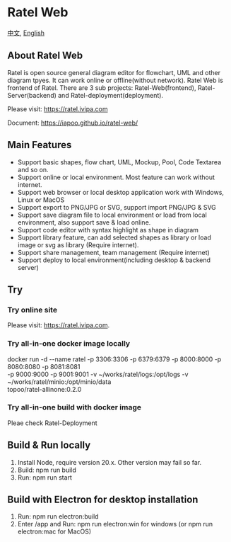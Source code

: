 # Ratel Web

[中文](README-CN.md), [English](README.md)

## About Ratel Web

Ratel is open source general diagram editor for flowchart, UML and other diagram tpyes. It can work online or offline(without network). Ratel Web is frontend of Ratel. There are 3 sub projects: Ratel-Web(frontend), Ratel-Server(backend) and Ratel-deployment(deployment).

Please visit: <https://ratel.ivipa.com>

Document: <https://iapoo.github.io/ratel-web/>

## Main Features

- Support basic shapes, flow chart, UML, Mockup, Pool, Code Textarea and so on.
- Support online or local environment. Most feature can work without internet.
- Support web browser or local desktop application work with Windows, Linux or MacOS
- Support export to PNG/JPG or SVG, support import PNG/JPG & SVG
- Support save diagram file to local environment or load from local environment, also support save & load online.
- Support code editor with syntax highlight as shape in diagram
- Support library feature, can add selected shapes as library or load image or svg as library (Require internet).
- Support share management, team management (Require internet)
- Support deploy to local environment(including desktop & backend server)

## Try

### Try online site

Please visit: <https://ratel.ivipa.com>.

### Try all-in-one docker image locally

docker run -d --name ratel -p 3306:3306 -p 6379:6379 -p 8000:8000 -p 8080:8080 -p 8081:8081 \
 -p 9000:9000 -p 9001:9001 -v ~/works/ratel/logs:/opt/logs -v ~/works/ratel/minio:/opt/minio/data \
 topoo/ratel-allinone:0.2.0

### Try all-in-one build with docker image

Pleae check Ratel-Deployment

## Build & Run locally

1. Install Node, require version 20.x. Other version may fail so far.
2. Build: npm run build
3. Run: npm run start

## Build with Electron for desktop installation

1. Run: npm run electron:build
2. Enter /app and Run: npm run electron:win for windows (or npm run electron:mac for MacOS)

